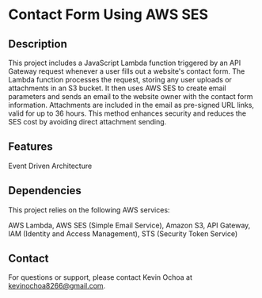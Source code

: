 # Contact Form Using AWS SES
## Description
This project includes a JavaScript Lambda function triggered by an API Gateway request whenever a user fills out a website's contact form. The Lambda function processes the request, storing any user uploads or attachments in an S3 bucket. It then uses AWS SES to create email parameters and sends an email to the website owner with the contact form information. Attachments are included in the email as pre-signed URL links, valid for up to 36 hours. This method enhances security and reduces the SES cost by avoiding direct attachment sending.

## Features
Event Driven Architecture

## Dependencies
This project relies on the following AWS services:

AWS Lambda,
AWS SES (Simple Email Service),
Amazon S3,
API Gateway,
IAM (Identity and Access Management),
STS (Security Token Service)

## Contact
For questions or support, please contact Kevin Ochoa at kevinochoa8266@gmail.com.
